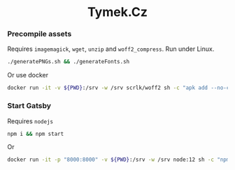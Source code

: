 <h1 align="center">
  Tymek.Cz
</h1>

### Precompile assets
Requires `imagemagick`, `wget`, `unzip` and `woff2_compress`. Run under Linux.
``` sh
./generatePNGs.sh && ./generateFonts.sh
```

Or use docker
``` sh
docker run -it -v ${PWD}:/srv -w /srv scrlk/woff2 sh -c "apk add --no-cache imagemagick && ./generatePNGs.sh &&./generateFonts.sh"
```

### Start Gatsby
Requires `nodejs`

``` sh
npm i && npm start
```

Or
``` sh
docker run -it -p "8000:8000" -v ${PWD}:/srv -w /srv node:12 sh -c "npm i && npm start"
```
